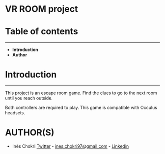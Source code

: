 # VR ROOM project

# Table of contents
___
  - **Introduction**
  - **Author**
 
# Introduction
___
This project is an escape room game. Find the clues to go to the next room until you reach outside.

Both controllers are required to play. This game is compatible with Occulus headsets.

# AUTHOR(S)
- Inès Chokri [Twitter](https://twitter.com/chokri_ines) - <ines.chokri97@gmail.com> - [Linkedin](https://www.linkedin.com/in/in%C3%A8s-chokri-b247b7175/)
